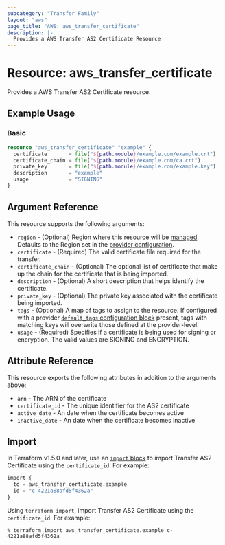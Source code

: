 ```yaml
---
subcategory: "Transfer Family"
layout: "aws"
page_title: "AWS: aws_transfer_certificate"
description: |-
  Provides a AWS Transfer AS2 Certificate Resource
---
```


# Resource: aws_transfer_certificate

Provides a AWS Transfer AS2 Certificate resource.

## Example Usage

### Basic

```terraform
resource "aws_transfer_certificate" "example" {
  certificate       = file("${path.module}/example.com/example.crt")
  certificate_chain = file("${path.module}/example.com/ca.crt")
  private_key       = file("${path.module}/example.com/example.key")
  description       = "example"
  usage             = "SIGNING"
}
```

## Argument Reference

This resource supports the following arguments:

* `region` - (Optional) Region where this resource will be [managed](https://docs.aws.amazon.com/general/latest/gr/rande.html#regional-endpoints). Defaults to the Region set in the [provider configuration](https://registry.terraform.io/providers/hashicorp/aws/latest/docs#aws-configuration-reference).
* `certificate` - (Required) The valid certificate file required for the transfer.
* `certificate_chain` - (Optional) The optional list of certificate that make up the chain for the certificate that is being imported.
* `description` - (Optional) A short description that helps identify the certificate.
* `private_key` - (Optional) The private key associated with the certificate being imported.
* `tags` - (Optional) A map of tags to assign to the resource. If configured with a provider [`default_tags` configuration block](https://registry.terraform.io/providers/hashicorp/aws/latest/docs#default_tags-configuration-block) present, tags with matching keys will overwrite those defined at the provider-level.
* `usage` - (Required) Specifies if a certificate is being used for signing or encryption. The valid values are SIGNING and ENCRYPTION.

## Attribute Reference

This resource exports the following attributes in addition to the arguments above:

* `arn` - The ARN of the certificate
* `certificate_id` - The unique identifier for the AS2 certificate
* `active_date` - An date when the certificate becomes active
* `inactive_date` - An date when the certificate becomes inactive

## Import

In Terraform v1.5.0 and later, use an [`import` block](https://developer.hashicorp.com/terraform/language/import) to import Transfer AS2 Certificate using the `certificate_id`. For example:

```terraform
import {
  to = aws_transfer_certificate.example
  id = "c-4221a88afd5f4362a"
}
```

Using `terraform import`, import Transfer AS2 Certificate using the `certificate_id`. For example:

```console
% terraform import aws_transfer_certificate.example c-4221a88afd5f4362a
```
